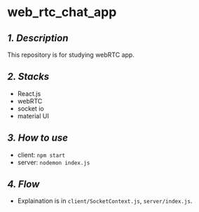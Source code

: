 # web_rtc_chat_app

## *1. Description*
This repository is for studying webRTC app.

## *2. Stacks*
- React.js
- webRTC
- socket io
- material UI

## *3. How to use*
- client: `npm start`
- server: `nodemon index.js`

## *4. Flow*
- Explaination is in `client/SocketContext.js`, `server/index.js`.
